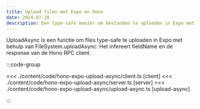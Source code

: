 ```yaml
---
title: Upload files met Expo en Hono
date: 2024-07-20
description: Een type-safe manier om bestanden te uploaden in Expo met de Hono RPC-client
---
```


UploadAsync is een functie om files type-safe te uploaden in Expo met behulp van FileSystem.uploadAsync. Het infereert fieldName en de response van de Hono RPC client.

:::code-group

<<< ./content/code/hono-expo-upload-async/client.ts [client]
<<< ./content/code/hono-expo-upload-async/server.ts [server]
<<< ./content/code/hono-expo-upload-async/upload-async.ts [upload-async]

:::
